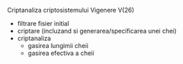 Criptanaliza criptosistemului Vigenere V(26) 
- filtrare fisier initial
- criptare (incluzand si generarea/specificarea unei chei) 
- criptanaliza 
     - gasirea lungimii cheii
     - gasirea efectiva a cheii 
